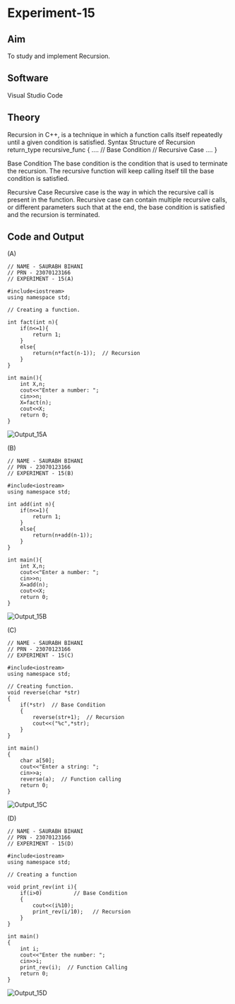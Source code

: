 # Experiment-15
## Aim
To study and implement Recursion.

## Software
Visual Studio Code

## Theory
Recursion in C++, is a technique in which a function calls itself repeatedly until a given condition is satisfied.
Syntax Structure of Recursion
return_type recursive_func {
....
// Base Condition
// Recursive Case
....
}

Base Condition
The base condition is the condition that is used to terminate the recursion. The recursive function will keep calling itself till the base condition is satisfied.

Recursive Case
Recursive case is the way in which the recursive call is present in the function. Recursive case can contain multiple recursive calls, or different parameters such that at the end, the base condition is satisfied and the recursion is terminated.

## Code and Output
(A)
```
// NAME - SAURABH BIHANI
// PRN - 23070123166 
// EXPERIMENT - 15(A) 

#include<iostream> 
using namespace std;

// Creating a function. 

int fact(int n){
    if(n<=1){
        return 1;
    }
    else{
        return(n*fact(n-1));  // Recursion 
    }
}

int main(){
    int X,n;
    cout<<"Enter a number: ";
    cin>>n;
    X=fact(n);
    cout<<X;
    return 0;
}
```
![Output_15A](https://github.com/user-attachments/assets/99d83845-a2c2-4c5a-b62c-d6cfdfa2f57a)

(B)
```
// NAME - SAURABH BIHANI
// PRN - 23070123166 
// EXPERIMENT - 15(B) 

#include<iostream> 
using namespace std;

int add(int n){
    if(n<=1){
        return 1;
    }
    else{
        return(n+add(n-1));
    }
}

int main(){
    int X,n;
    cout<<"Enter a number: ";
    cin>>n;
    X=add(n);
    cout<<X;
    return 0;
}
```
![Output_15B](https://github.com/user-attachments/assets/b725606c-3730-499f-af61-f668db16172f)

(C)
```
// NAME - SAURABH BIHANI 
// PRN - 23070123166 
// EXPERIMENT - 15(C) 

#include<iostream>
using namespace std;      

// Creating function. 
void reverse(char *str)
{
    if(*str)  // Base Condition 
    {
        reverse(str+1);  // Recursion 
        cout<<("%c",*str);
    }
}

int main() 
{
    char a[50];
    cout<<"Enter a string: ";
    cin>>a;
    reverse(a);  // Function calling 
    return 0; 
}
```
![Output_15C](https://github.com/user-attachments/assets/fcd615ce-9fe9-46ef-a680-6d96b3eaef18)

(D)
```
// NAME - SAURABH BIHANI 
// PRN - 23070123166
// EXPERIMENT - 15(D) 

#include<iostream> 
using namespace std;

// Creating a function 

void print_rev(int i){
    if(i>0)          // Base Condition  
    {
        cout<<(i%10);
        print_rev(i/10);   // Recursion 
    }
}

int main()
{
    int i;
    cout<<"Enter the number: ";
    cin>>i;
    print_rev(i);  // Function Calling   
    return 0;
}
```
![Output_15D](https://github.com/user-attachments/assets/9692bc61-34e5-44f2-b8cf-4d28bc8c7844)
